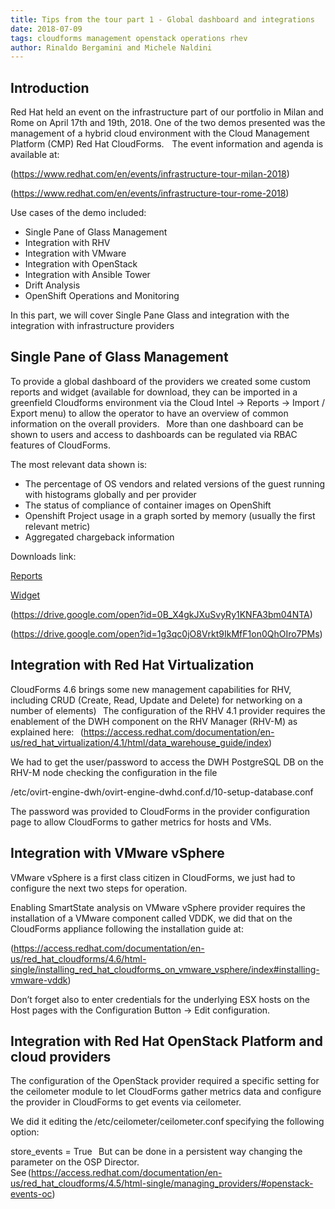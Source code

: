 ```yaml
---
title: Tips from the tour part 1 - Global dashboard and integrations 
date: 2018-07-09
tags: cloudforms management openstack operations rhev
author: Rinaldo Bergamini and Michele Naldini
---
```


## Introduction ##

Red Hat held an event on the infrastructure part of our portfolio in Milan and Rome on April 17th and 19th, 2018. One of the two demos presented was the management of a hybrid cloud environment with the Cloud Management Platform (CMP) Red Hat CloudForms.  
  
The event information and agenda is available at:

(<https://www.redhat.com/en/events/infrastructure-tour-milan-2018>)

(<https://www.redhat.com/en/events/infrastructure-tour-rome-2018>)

Use cases of the demo included:

* Single Pane of Glass Management  
* Integration with RHV
* Integration with VMware
* Integration with OpenStack
* Integration with Ansible Tower  
* Drift Analysis
* OpenShift Operations and Monitoring

In this part, we will cover Single Pane Glass and integration with the integration with infrastructure providers
  
## Single Pane of Glass Management ##

To provide a global dashboard of the providers we created some custom reports and widget (available for download, they can be imported in a greenfield Cloudforms environment via the Cloud Intel -> Reports -> Import / Export menu) to allow the operator to have an overview of common information on the overall providers.
  
More than one dashboard can be shown to users and access to dashboards can be regulated via RBAC features of CloudForms.

The most relevant data shown is:

* The percentage of OS vendors and related versions of the guest running with histograms globally and per provider
* The status of compliance of container images on OpenShift  
* Openshift Project usage in a graph sorted by memory (usually the first relevant metric)
* Aggregated chargeback information

Downloads link:

[Reports](<https://gitlab.com/cloudformsredhat/infrastructure-tour-italy-18/blob/master/Single%20Pane%20of%20Glass%20Management/Reports_20170202_110821.yaml>)

[Widget](<https://gitlab.com/cloudformsredhat/infrastructure-tour-italy-18/blob/master/Single%20Pane%20of%20Glass%20Management/OSD-widget_export_20171102_173332.yml>)

(<https://drive.google.com/open?id=0B_X4gkJXuSvyRy1KNFA3bm04NTA>)

(<https://drive.google.com/open?id=1g3qc0jO8Vrkt9IkMfF1on0QhOIro7PMs>)

## Integration with Red Hat Virtualization ##

CloudForms 4.6 brings some new management capabilities for RHV, including CRUD (Create, Read, Update and Delete) for networking on a number of elements)
  
The configuration of the RHV 4.1 provider requires the enablement of the DWH component on the RHV Manager (RHV-M) as explained here:
  
(<https://access.redhat.com/documentation/en-us/red_hat_virtualization/4.1/html/data_warehouse_guide/index>)

We had to get the user/password to access the DWH PostgreSQL DB on the RHV-M node checking the configuration in the file  

/etc/ovirt-engine-dwh/ovirt-engine-dwhd.conf.d/10-setup-database.conf

The password was provided to CloudForms in the provider configuration page to allow CloudForms to gather metrics for hosts and VMs.
  
## Integration with VMware vSphere ##

VMware vSphere is a first class citizen in CloudForms, we just had to configure the next two steps for operation.

Enabling SmartState analysis on VMware vSphere provider requires the installation of a VMware component called VDDK, we did that on the CloudForms appliance following the installation guide at:

(<https://access.redhat.com/documentation/en-us/red_hat_cloudforms/4.6/html-single/installing_red_hat_cloudforms_on_vmware_vsphere/index#installing-vmware-vddk>)

Don’t forget also to enter credentials for the underlying ESX hosts on the Host pages with the Configuration Button -> Edit configuration.
  
## Integration with Red Hat OpenStack Platform and cloud providers ##

The configuration of the OpenStack provider required a specific setting for the ceilometer module to let CloudForms gather metrics data and configure the provider in CloudForms to get events via ceilometer.

We did it editing the /etc/ceilometer/ceilometer.conf specifying the following option:

store_events = True
  
But can be done in a persistent way changing the parameter on the OSP Director. See (<https://access.redhat.com/documentation/en-us/red_hat_cloudforms/4.5/html-single/managing_providers/#openstack-events-oc>)
